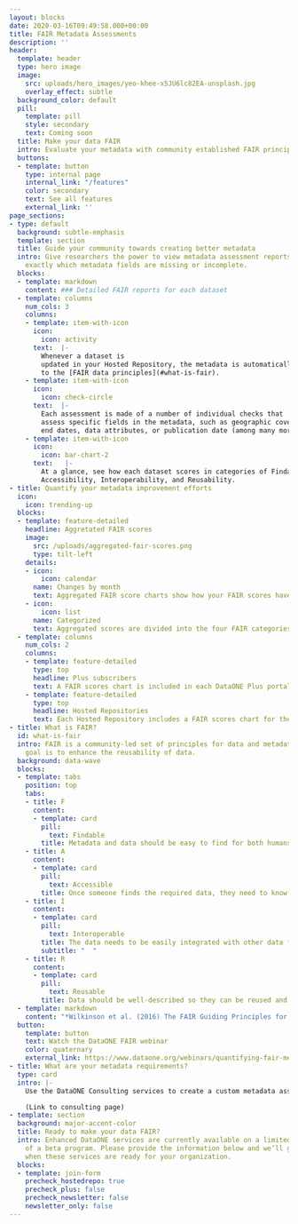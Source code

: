 ```yaml
---
layout: blocks
date: 2020-03-16T09:49:58.000+00:00
title: FAIR Metadata Assessments
description: ''
header:
  template: header
  type: hero image
  image:
    src: uploads/hero_images/yeo-khee-x5JU6lc82EA-unsplash.jpg
    overlay_effect: subtle
  background_color: default
  pill:
    template: pill
    style: secondary
    text: Coming soon
  title: Make your data FAIR
  intro: Evaluate your metadata with community established FAIR principles.
  buttons:
  - template: button
    type: internal page
    internal_link: "/features"
    color: secondary
    text: See all features
    external_link: ''
page_sections:
- type: default
  background: subtle-emphasis
  template: section
  title: Guide your community towards creating better metadata
  intro: Give researchers the power to view metadata assessment reports for their datasets and discover
    exactly which metadata fields are missing or incomplete.
  blocks:
  - template: markdown
    content: ### Detailed FAIR reports for each dataset
  - template: columns
    num_cols: 3
    columns:
    - template: item-with-icon
      icon:
        icon: activity
      text:  |-
        Whenever a dataset is
        updated in your Hosted Repository, the metadata is automatically assessed according
        to the [FAIR data principles](#what-is-fair).
    - template: item-with-icon
      icon:
        icon: check-circle
      text:  |-
        Each assessment is made of a number of individual checks that
        assess specific fields in the metadata, such as geographic coverage, start and
        end dates, data attributes, or publication date (among many more).
    - template: item-with-icon
      icon:
        icon: bar-chart-2
      text:   |-
        At a glance, see how each dataset scores in categories of Findability,
        Accessibility, Interoperability, and Reusability.
- title: Quantify your metadata improvement efforts
  icon:
    icon: trending-up
  blocks:
  - template: feature-detailed
    headline: Aggretated FAIR scores
    image:
      src: /uploads/aggregated-fair-scores.png
      type: tilt-left
    details:
    - icon:
        icon: calendar
      name: Changes by month
      text: Aggregated FAIR score charts show how your FAIR scores have changed month-to-month
    - icon: 
        icon: list
      name: Categorized
      text: Aggregated scores are divided into the four FAIR categories, so you can pinpoint areas that need improvement and see what your metadata strengths are.
  - template: columns
    num_cols: 2
    columns:
    - template: feature-detailed
      type: top
      headline: Plus subscribers
      text: A FAIR scores chart is included in each DataONE Plus portal with scores only for that dataset collection.
    - template: feature-detailed
      type: top
      headline: Hosted Repositories
      text: Each Hosted Repository includes a FAIR scores chart for the entire repository holdings.
- title: What is FAIR?
  id: what-is-fair
  intro: FAIR is a community-led set of principles for data and metadata, whose ultimate
    goal is to enhance the reusability of data.
  background: data-wave
  blocks:
  - template: tabs
    position: top
    tabs:
    - title: F
      content:
      - template: card
        pill:
          text: Findable
        title: Metadata and data should be easy to find for both humans and computers.
    - title: A
      content:
      - template: card
        pill:
          text: Accessible
        title: Once someone finds the required data, they need to know how the data can be accessed.
    - title: I
      content:
      - template: card
        pill:
          text: Interoperable
        title: The data needs to be easily integrated with other data for analysis, storage, and processing.
        subtitle: "  "
    - title: R
      content:
      - template: card
        pill:
          text: Reusable
        title: Data should be well-described so they can be reused and replicated in different settings.
  - template: markdown
    content: "*Wilkinson et al. (2016) The FAIR Guiding Principles for scientific data management and stewardship. Scientific Data, 3:160018. [https://doi.org/10.1038/sdata.2016.18](https://doi.org/10.1038/sdata.2016.18)*"
  button:
    template: button
    text: Watch the DataONE FAIR webinar
    color: quaternary
    external_link: https://www.dataone.org/webinars/quantifying-fair-metadata-improvement-and-guidance-dataone-repository-network
- title: What are your metadata requirements?
  type: card
  intro: |-
    Use the DataONE Consulting services to create a custom metadata assessment report built specifically for your data management requirements.

    (Link to consulting page)
- template: section
  background: major-accent-color
  title: Ready to make your data FAIR?
  intro: Enhanced DataONE services are currently available on a limited basis as part
    of a beta program. Please provide the information below and we’ll get in touch
    when these services are ready for your organization.
  blocks:
  - template: join-form
    precheck_hostedrepo: true
    precheck_plus: false
    precheck_newsletter: false
    newsletter_only: false
---
```

